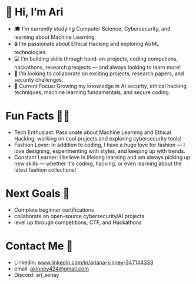   # 👋 Hi, I’m Ari
- 🎓 I’m currently studying Computer Science, Cybersecurity, and learning about Machine Learning.
- 🔒 I'm passionate about Ethical Hacking and exploring AI/ML technologies.
- 💻 I’m building skills through hand-on-projects, coding competions, hackathons, research preojects — and always looking to learn more!
- 🤝 I’m looking to collaborate on exciting projects, research papers, and security challenges.
- 🌱 Current Focus: Growing my knowledge in AI security, ethical hacking techniques, machine learning fundamentals, and secure coding.

# Fun Facts 🎨👗
 - Tech Enthusiast: Passionate about Machine Learning and Ethical Hacking, working on cool projects and exploring cybersecurity tools!
 - Fashion Lover: In addition to coding, I have a huge love for fashion — I love designing, experimenting with styles, and keeping up with trends.
 - Constant Learner: I believe in lifelong learning and am always picking up new skills — whether it's coding, hacking, or even learning about the latest fashion collections!

# Next Goals 🚀
  - Complete beginner certifications
  - collaborate on open-source cybersecurity/AI projects
  - level up through competitions, CTF, and Hackathons


  # Contact Me 📱
-  Linkedin: www.linkedin.com/in/ariana-kinney-347144333
-  email: akinney424@gmail.com
-  Discord: ari_senay
